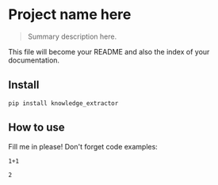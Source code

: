 # Project name here
> Summary description here.


This file will become your README and also the index of your documentation.

## Install

`pip install knowledge_extractor`

## How to use

Fill me in please! Don't forget code examples:

```
1+1
```




    2


